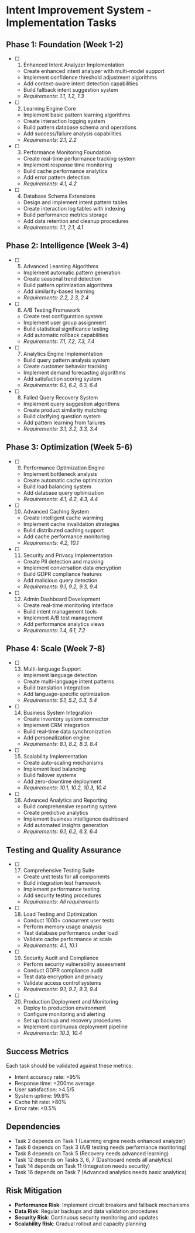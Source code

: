 # Intent Improvement System - Implementation Tasks

## Phase 1: Foundation (Week 1-2)

- [ ] 1. Enhanced Intent Analyzer Implementation
  - Create enhanced intent analyzer with multi-model support
  - Implement confidence threshold adjustment algorithms
  - Add context-aware intent detection capabilities
  - Build fallback intent suggestion system
  - _Requirements: 1.1, 1.2, 1.3_

- [ ] 2. Learning Engine Core
  - Implement basic pattern learning algorithms
  - Create interaction logging system
  - Build pattern database schema and operations
  - Add success/failure analysis capabilities
  - _Requirements: 2.1, 2.2_

- [ ] 3. Performance Monitoring Foundation
  - Create real-time performance tracking system
  - Implement response time monitoring
  - Build cache performance analytics
  - Add error pattern detection
  - _Requirements: 4.1, 4.2_

- [ ] 4. Database Schema Extensions
  - Design and implement intent pattern tables
  - Create interaction log tables with indexing
  - Build performance metrics storage
  - Add data retention and cleanup procedures
  - _Requirements: 1.1, 2.1, 4.1_

## Phase 2: Intelligence (Week 3-4)

- [ ] 5. Advanced Learning Algorithms
  - Implement automatic pattern generation
  - Create seasonal trend detection
  - Build pattern optimization algorithms
  - Add similarity-based learning
  - _Requirements: 2.2, 2.3, 2.4_

- [ ] 6. A/B Testing Framework
  - Create test configuration system
  - Implement user group assignment
  - Build statistical significance testing
  - Add automatic rollback capabilities
  - _Requirements: 7.1, 7.2, 7.3, 7.4_

- [ ] 7. Analytics Engine Implementation
  - Build query pattern analysis system
  - Create customer behavior tracking
  - Implement demand forecasting algorithms
  - Add satisfaction scoring system
  - _Requirements: 6.1, 6.2, 6.3, 6.4_

- [ ] 8. Failed Query Recovery System
  - Implement query suggestion algorithms
  - Create product similarity matching
  - Build clarifying question system
  - Add pattern learning from failures
  - _Requirements: 3.1, 3.2, 3.3, 3.4_

## Phase 3: Optimization (Week 5-6)

- [ ] 9. Performance Optimization Engine
  - Implement bottleneck analysis
  - Create automatic cache optimization
  - Build load balancing system
  - Add database query optimization
  - _Requirements: 4.1, 4.2, 4.3, 4.4_

- [ ] 10. Advanced Caching System
  - Create intelligent cache warming
  - Implement cache invalidation strategies
  - Build distributed caching support
  - Add cache performance monitoring
  - _Requirements: 4.2, 10.1_

- [ ] 11. Security and Privacy Implementation
  - Create PII detection and masking
  - Implement conversation data encryption
  - Build GDPR compliance features
  - Add malicious query detection
  - _Requirements: 9.1, 9.2, 9.3, 9.4_

- [ ] 12. Admin Dashboard Development
  - Create real-time monitoring interface
  - Build intent management tools
  - Implement A/B test management
  - Add performance analytics views
  - _Requirements: 1.4, 6.1, 7.2_

## Phase 4: Scale (Week 7-8)

- [ ] 13. Multi-language Support
  - Implement language detection
  - Create multi-language intent patterns
  - Build translation integration
  - Add language-specific optimization
  - _Requirements: 5.1, 5.2, 5.3, 5.4_

- [ ] 14. Business System Integration
  - Create inventory system connector
  - Implement CRM integration
  - Build real-time data synchronization
  - Add personalization engine
  - _Requirements: 8.1, 8.2, 8.3, 8.4_

- [ ] 15. Scalability Implementation
  - Create auto-scaling mechanisms
  - Implement load balancing
  - Build failover systems
  - Add zero-downtime deployment
  - _Requirements: 10.1, 10.2, 10.3, 10.4_

- [ ] 16. Advanced Analytics and Reporting
  - Build comprehensive reporting system
  - Create predictive analytics
  - Implement business intelligence dashboard
  - Add automated insights generation
  - _Requirements: 6.1, 6.2, 6.3, 6.4_

## Testing and Quality Assurance

- [ ] 17. Comprehensive Testing Suite
  - Create unit tests for all components
  - Build integration test framework
  - Implement performance testing
  - Add security testing procedures
  - _Requirements: All requirements_

- [ ] 18. Load Testing and Optimization
  - Conduct 1000+ concurrent user tests
  - Perform memory usage analysis
  - Test database performance under load
  - Validate cache performance at scale
  - _Requirements: 4.1, 10.1_

- [ ] 19. Security Audit and Compliance
  - Perform security vulnerability assessment
  - Conduct GDPR compliance audit
  - Test data encryption and privacy
  - Validate access control systems
  - _Requirements: 9.1, 9.2, 9.3, 9.4_

- [ ] 20. Production Deployment and Monitoring
  - Deploy to production environment
  - Configure monitoring and alerting
  - Set up backup and recovery procedures
  - Implement continuous deployment pipeline
  - _Requirements: 10.3, 10.4_

## Success Metrics

Each task should be validated against these metrics:
- Intent accuracy rate: >95%
- Response time: <200ms average
- User satisfaction: >4.5/5
- System uptime: 99.9%
- Cache hit rate: >80%
- Error rate: <0.5%

## Dependencies

- Task 2 depends on Task 1 (Learning engine needs enhanced analyzer)
- Task 6 depends on Task 3 (A/B testing needs performance monitoring)
- Task 8 depends on Task 5 (Recovery needs advanced learning)
- Task 12 depends on Tasks 3, 6, 7 (Dashboard needs all analytics)
- Task 14 depends on Task 11 (Integration needs security)
- Task 16 depends on Task 7 (Advanced analytics needs basic analytics)

## Risk Mitigation

- **Performance Risk**: Implement circuit breakers and fallback mechanisms
- **Data Risk**: Regular backups and data validation procedures
- **Security Risk**: Continuous security monitoring and updates
- **Scalability Risk**: Gradual rollout and capacity planning